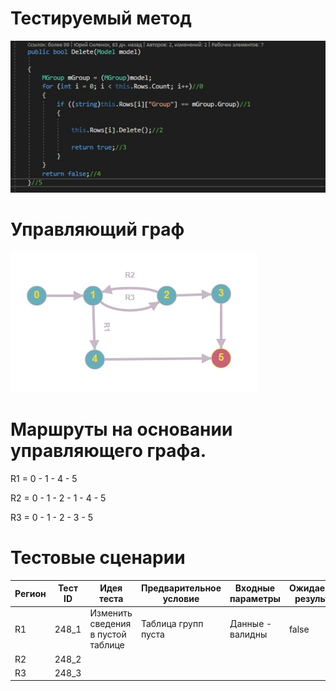 # Тестируемый метод
![alt text](CODE.png "Тестируемый метод")
# Управляющий граф
![alt text](GRAPH.PNG "Управляющий граф")
# Маршруты на основании управляющего графа.

R1 = 0 - 1 - 4 - 5 

R2 = 0 - 1 - 2 - 1 - 4 - 5 

R3 = 0 - 1 - 2 - 3 - 5    

# Тестовые сценарии
|Регион|Тест ID|Идея теста|Предварительное условие|Входные параметры|Ожидаемый результат|
| --- | --- | --- | --- | --- | --- |
|R1|248_1|Изменить сведения в пустой таблице |Таблица групп пуста |Данные - валидны|false|
|R2|248_2|||||
|R3|248_3|||||